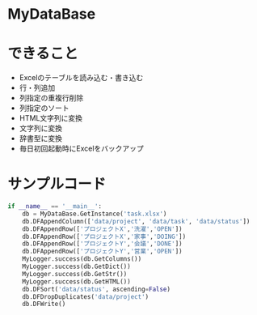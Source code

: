# MyDataBase
# できること
- Excelのテーブルを読み込む・書き込む
- 行・列追加
- 列指定の重複行削除
- 列指定のソート
- HTML文字列に変換
- 文字列に変換
- 辞書型に変換
- 毎日初回起動時にExcelをバックアップ

# サンプルコード
```python
if __name__ == '__main__':
    db = MyDataBase.GetInstance('task.xlsx')
    db.DFAppendColumn(['data/project', 'data/task', 'data/status'])
    db.DFAppendRow(['プロジェクトX','洗濯','OPEN'])
    db.DFAppendRow(['プロジェクトX','家事','DOING'])
    db.DFAppendRow(['プロジェクトY','会議','DONE'])
    db.DFAppendRow(['プロジェクトY','営業','OPEN'])
    MyLogger.success(db.GetColumns())
    MyLogger.success(db.GetDict())
    MyLogger.success(db.GetStr())
    MyLogger.success(db.GetHTML())
    db.DFSort('data/status', ascending=False)
    db.DFDropDuplicates('data/project')
    db.DFWrite()
```
